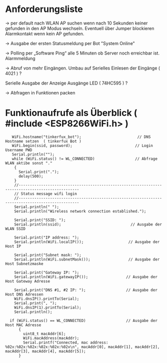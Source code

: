 # Anforderungsliste

-> per default nach WLAN AP suchen wenn nach 10 Sekunden keiner gefunden in den AP Modus wechseln. Eventuell über Jumper blockieren Alarmkontakt wenn kein AP gefunden.

-> Ausgabe der ersten Statusmeldung per Bot "System Online"

 -> Polling per „Software Ping“ alle 5 Minuten ob Server noch erreichbar ist. Alarmmeldung

-> Abruf von mehr Eingängen. Umbau auf Serielles Einlesen der Eingänge ( 4021 ) ?

Serielle Ausgabe der Anzeige Ausgänge LED ( 74HC595 ) ?

-> Abfragen in Funktionen packen 

# Funktionaufrufe als Überblick ( #include <ESP8266WiFi.h> )


       WiFi.hostname("tinkerfux_bot");                         // DNS Hostname setzen  ( tinkerfux Bot )
       WiFi.begin(ssid, password);                            // Login Username PWD   
       Serial.println("");                                       
       while (WiFi.status() != WL_CONNECTED)                  // Abfrage WLAN aktibe sonst "."
        {
          Serial.print(".");
          delay(500);
        }
        //-------------------------------------------------------------------------------------------------
        // Status message wifi login
        //-------------------------------------------------------------------------------------------------
        Serial.println(" ");
        Serial.println("Wireless network connection established.");

        Serial.print("SSID: ");                         
        Serial.println(ssid);                               // Ausgabe der WLAN SSID  

        Serial.print("IP address: ");
        Serial.println(WiFi.localIP());                    // Ausgabe der Host IP   

        Serial.print("Subnet mask: ");
        Serial.println(WiFi.subnetMask());                 // Ausgabe der Host Subnetzmaske    

        Serial.print("Gateway IP: ");
        Serial.println(WiFi.gatewayIP());                 // Ausgabe der Host Gateway Adresse      

        Serial.print("DNS #1, #2 IP: ");                  // Ausgabe der Host DNS Adressen      
        WiFi.dnsIP().printTo(Serial);
        Serial.print(", ");
        WiFi.dnsIP(1).printTo(Serial);
        Serial.println();

      if (WiFi.status() == WL_CONNECTED)                  // Ausgabe der Host MAC Adresse      
          {
            uint8_t macAddr[6];
            WiFi.macAddress(macAddr);
            Serial.printf("Connected, mac address: %02x:%02x:%02x:%02x:%02x:%02x\n", macAddr[0], macAddr[1], macAddr[2], macAddr[3], macAddr[4], macAddr[5]);
          }




